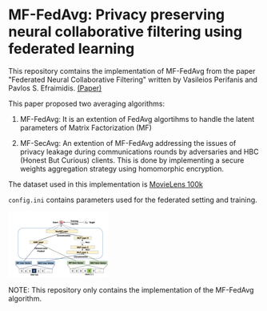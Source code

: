 # MF-FedAvg: Privacy preserving neural collaborative filtering using federated learning

This repository comtains the implementation of MF-FedAvg from the paper "Federated Neural Collaborative Filtering" written by Vasileios Perifanis and Pavlos S. Efraimidis. [(Paper)](https://arxiv.org/abs/2106.04405)

This paper proposed two averaging algorithms:

1. MF-FedAvg: It is an extention of FedAvg algortihms to handle the latent parameters of Matrix Factorization (MF)

2. MF-SecAvg: An extention of MF-FedAvg addressing the issues of privacy leakage during communications rounds by adversaries and HBC (Honest But Curious) clients. This is done by implementing a secure weights aggregation strategy using homomorphic encryption.

The dataset used in this implementation is [MovieLens 100k](https://grouplens.org/datasets/movielens/)

`config.ini` contains parameters used for the federated setting and training.

<img src="ncf_img.png" alt="drawing" width="200"/>

NOTE: This repository only contains the implementation of the MF-FedAvg algorithm.
